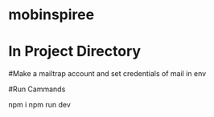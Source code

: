 # mobinspiree


# In Project Directory 

#Make a mailtrap account and set credentials of mail in env


#Run Cammands 

npm i 
npm run dev
